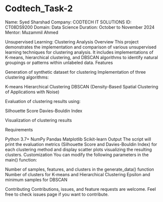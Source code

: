 # Codtech_Task-2
Name: Syed Sharshad
Company: CODTECH IT SOLUTIONS
ID: CT08DS9200
Domain:  Data Science 
Duration: October to November 2024
Mentor: Muzammil Ahmed

Unsupervised Learning: Clustering Analysis
Overview
This project demonstrates the implementation and comparison of various unsupervised learning techniques for clustering analysis. It includes implementations of K-means, hierarchical clustering, and DBSCAN algorithms to identify natural groupings or patterns within unlabeled data.
Features

Generation of synthetic dataset for clustering
Implementation of three clustering algorithms:

K-means
Hierarchical Clustering
DBSCAN (Density-Based Spatial Clustering of Applications with Noise)


Evaluation of clustering results using:

Silhouette Score
Davies-Bouldin Index


Visualization of clustering results

Requirements

Python 3.7+
NumPy
Pandas
Matplotlib
Scikit-learn
Output
The script will print the evaluation metrics (Silhouette Score and Davies-Bouldin Index) for each clustering method and display scatter plots visualizing the resulting clusters.
Customization
You can modify the following parameters in the main() function:

Number of samples, features, and clusters in the generate_data() function
Number of clusters for K-means and Hierarchical Clustering
Epsilon and minimum samples for DBSCAN

Contributing
Contributions, issues, and feature requests are welcome. Feel free to check issues page if you want to contribute.
